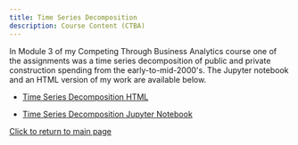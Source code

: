 ```yaml
---
title: Time Series Decomposition
description: Course Content (CTBA)
---
```


In Module 3 of my Competing Through Business Analytics course one of the assignments was a time series decomposition of public and private construction spending from the early-to-mid-2000's. The Jupyter notebook and an HTML version of my work are available below.
 
  - [Time Series Decomposition HTML](M3TimeSeries.html)
  
  
  - [Time Series Decomposition Jupyter Notebook](M3TimeSeries.ipynb)
  
  
  
  [Click to return to main page](/caitsmith329/index.md)

